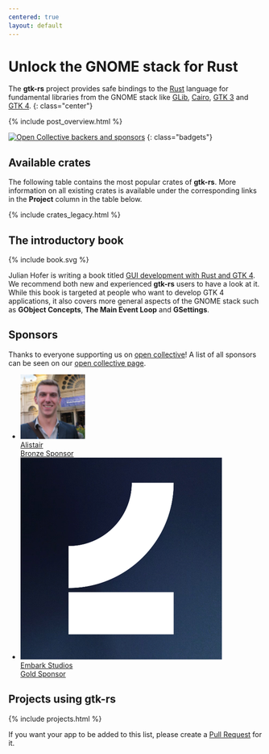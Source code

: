 ```yaml
---
centered: true
layout: default
---
```


# Unlock the GNOME stack for Rust

The **gtk-rs** project provides safe bindings to the [Rust] language for fundamental libraries from the GNOME stack like [GLib], [Cairo], [GTK&nbsp;3][GTK] and [GTK&nbsp;4][GTK].
{: class="center"}

[Rust]: https://www.rust-lang.org
[GLib]: https://developer.gnome.org/glib
[GTK]: https://gtk.org
[Cairo]: https://cairographics.org/documentation/

{% include post_overview.html %}

[![Open Collective backers and sponsors](https://img.shields.io/opencollective/all/gtk-rs?color=%2399c9ff&label=Support%20us%20on%20open%20collective&logo=open-collective&logoColor=white&style=for-the-badge&labelColor=%233385ff)](https://opencollective.com/gtk-rs)
{: class="badgets"}

## Available crates

The following table contains the most popular crates of **gtk-rs**. More information on all existing crates is available under the corresponding links in the **Project** column in the table below.

{% include crates_legacy.html %}

<div class="special" markdown="1">

## The introductory book

<div class="with-logo" markdown="1">

{% include book.svg %}

Julian Hofer is writing a book titled [GUI development with Rust and GTK&nbsp;4][book]. We recommend both new and experienced **gtk-rs** users to have a look at it. While this book is targeted at people who want to develop GTK&nbsp;4 applications, it also covers more general aspects of the GNOME stack such as **GObject Concepts**, **The Main Event Loop** and **GSettings**.

[book]: /gtk4-rs/stable/book

</div>
</div>

## Sponsors

Thanks to everyone supporting us on [open collective][opencollective]! A list of all sponsors can be seen on our [open collective page][opencollective].

<ul class="sponsors">
    <li>
        <a href="https://opencollective.com/alistair">
            <img alt="Alistair" src="/images/alistair.png">
            <div>Alistair</div>
            <div class="metal bronze">Bronze Sponsor</div>
        </a>
    </li>
    <li>
        <a href="https://www.embark-studios.com/">
            <img alt="Embark Studios" src="/images/embark.png">
            <div>Embark Studios</div>
            <div class="metal gold">Gold Sponsor</div>
        </a>
    </li>
</ul>

[opencollective]: https://opencollective.com/gtk-rs

## Projects using gtk-rs

{% include projects.html %}

If you want your app to be added to this list, please create a [Pull Request](https://github.com/gtk-rs/gtk-rs.github.io/edit/master/_data/projects.json) for it.
